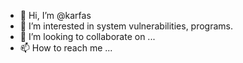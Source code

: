 - 👋 Hi, I’m @karfas
- 👀 I’m interested in system vulnerabilities, programs.
- 💞️ I’m looking to collaborate on ...
- 📫 How to reach me ...

<!---
karfas773/karfas773 is a ✨ special ✨ repository because its `README.md` (this file) appears on your GitHub profile.
You can click the Preview link to take a look at your changes.
--->
